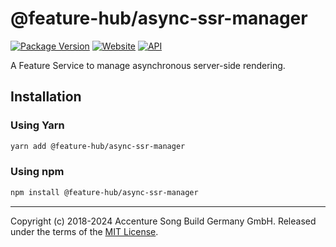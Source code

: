 # @feature-hub/async-ssr-manager

[![Package Version][package-badge]][package-npm]
[![Website][website-badge]][website] [![API][api-badge]][api]

A Feature Service to manage asynchronous server-side rendering.

## Installation

### Using Yarn

```sh
yarn add @feature-hub/async-ssr-manager
```

### Using npm

```sh
npm install @feature-hub/async-ssr-manager
```

---

Copyright (c) 2018-2024 Accenture Song Build Germany GmbH. Released under the
terms of the [MIT License][license].

[api]: https://feature-hub.io/@feature-hub/async-ssr-manager/
[api-badge]:
  https://img.shields.io/badge/API-%40feature--hub%2Fasync--ssr--manager-%23ea3458.svg
[issue-25]: https://github.com/feature-hub/feature-hub/issues/25
[license]: https://github.com/feature-hub/feature-hub/blob/main/LICENSE
[package-badge]: https://img.shields.io/npm/v/@feature-hub/async-ssr-manager.svg
[package-npm]: https://www.npmjs.com/package/@feature-hub/async-ssr-manager
[website]: https://feature-hub.io/
[website-badge]:
  https://img.shields.io/badge/Website-feature--hub.io-%23500dc5.svg

